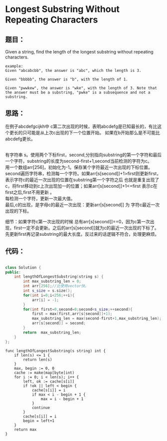 # Longest Substring Without Repeating Characters

## 题目：

Given a string, find the length of the longest substring without repeating characters.

```
example:
Given "abcabcbb", the answer is "abc", which the length is 3.

Given "bbbbb", the answer is "b", with the length of 1.

Given "pwwkew", the answer is "wke", with the length of 3. Note that the answer must be a substring, "pwke" is a subsequence and not a substring.

```

## 思路：

  在例子abcdefgcijkh中 c第二次出现的时候，表明abcdefg是已知最长的，有比这个更长的只可能是从上次c出现的下一个位置开始。
  如果在b开始那么是不可能比abcdefg更长。<br><br>
  
  有字符串 s。使用两个下标first，second,分别指向substring的第一个字符和最后一个字符，substring的长度为second-first+1,second当前检测的字符为c。<br>
  用一个数组arr[256]，初始化为-1。保存某个字符最近一次出现的下标位置。<br>
  second遍历字符串，检测每一个字符。如果arr[s[second]]+1>first则更新first，表示字符c的最近一次出现的位置在substring第一个字符之后
  也就是重复出现了c，将first移动到c上次出现加一的位置；如果arr[s[second]]+1<=first 表示c在first之后,first不用更新 。<br>
  每检测一个字符，更新一次最大值。<br>
  最后,c的出现，是字母c的最近一次出现：更新arr[s[second]] 为 字符c最近一次出现的下标。
  
  细节：如果字符c第一次出现的时候 总有arr[s[second]]==0，因为c第一次出现，first一定不会更新。之后的arr[s[second]]就为c的最近一次出现的下标了。
  先更新first再记录substring的最大长度。反过来的话逻辑不符合，处理更麻烦。
  
  
## 代码：

```cpp

class Solution {
public:
    int lengthOfLongestSubstring(string s) {
        int max_substring_len = 0;
        int arr[256];//比使用vector快。
        int s_size = s.size();
        for(int i=0;i<256;++i){
            arr[i] = -1;
        }
        for(int first=0,second=0;second<s_size;++second){
            first = max(first,arr[s[second]]+1);
            max_substring_len = max(second-first+1,max_substring_len);
            arr[s[second]] = second;
        }
        return  max_substring_len;
    }
};

```
```golang
func lengthOfLongestSubstring(s string) int {
    if len(s) <= 1 {
        return len(s)
    }
    max, begin := 0, 0
    cache := make(map[byte]int)
    for i := 0; i < len(s); i++ {
        left, ok := cache[s[i]]
        if !ok || left < begin {
            cache[s[i]] = i
            if max < i - begin + 1 {
                max = i - begin + 1
            }
            continue
        }
        cache[s[i]] = i
        begin = left+1
    }
    return max
}
```

  
  
  
